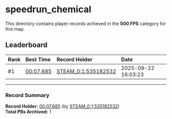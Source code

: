 # speedrun_chemical

This directory contains player records achieved in the **500 FPS** category for this map.

## Leaderboard

| Rank | Best Time | Record Holder | Date                |
| :--- | :-------- | :------------ | :------------------ |
| #1   | [00:07.685](./00007685_STEAM_0_1_535182532_20250922-160323.zip) | [STEAM_0:1:535182532](https://speedrun16.com/profile/STEAM_0:1:535182532)   | 2025-09-22 16:03:23 |

---

### Record Summary
**Record Holder:** [00:07.685](./00007685_STEAM_0_1_535182532_20250922-160323.zip) (by [STEAM_0:1:535182532](https://speedrun16.com/profile/STEAM_0:1:535182532))  
**Total PBs Archived:** 1
